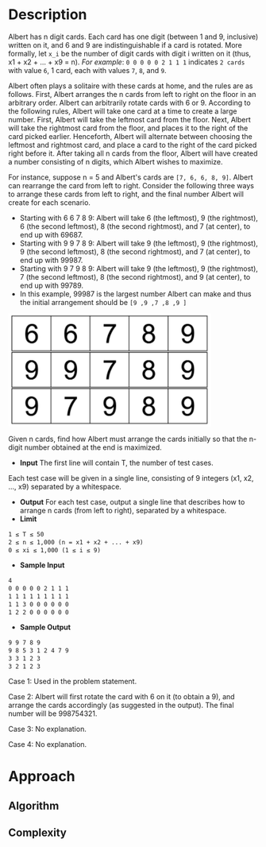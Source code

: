 # Description
Albert has n digit cards. Each card has one digit (between 1 and 9, inclusive) written on it, and 6 and 9 are indistinguishable if a card is rotated. More formally, let `x_i` be the number of digit cards with digit i written on it (thus, x1 + x2 + ... + x9 = n).
*For example*: `0 0 0 0 0 2 1 1 1` indicates `2 cards` with value `6`, 1 card, each with values `7`, `8`, and `9`.

Albert often plays a solitaire with these cards at home, and the rules are as follows.
First, Albert arranges the n cards from left to right on the floor in an arbitrary order. Albert can arbitrarily rotate cards with 6 or 9.
According to the following rules, Albert will take one card at a time to create a large number.
First, Albert will take the leftmost card from the floor.
Next, Albert will take the rightmost card from the floor, and places it to the right of the card picked earlier.
Henceforth, Albert will alternate between choosing the leftmost and rightmost card, and place a card to the right of the card picked right before it.
After taking all n cards from the floor, Albert will have created a number consisting of n digits, which Albert wishes to maximize.

For instance, suppose n = 5 and Albert's cards are `[7, 6, 6, 8, 9]`. Albert can rearrange the card from left to right.
Consider the following three ways to arrange these cards from left to right, and the final number Albert will create for each scenario.
- Starting with 6 6 7 8 9: Albert will take 6 (the leftmost), 9 (the rightmost), 6 (the second leftmost), 8 (the second rightmost), and 7 (at center), to end up with 69687.
- Starting with 9 9 7 8 9: Albert will take 9 (the leftmost), 9 (the rightmost), 9 (the second leftmost), 8 (the second rightmost), and 7 (at center), to end up with 99987.
- Starting with 9 7 9 8 9: Albert will take 9 (the leftmost), 9 (the rightmost), 7 (the second leftmost), 8 (the second rightmost), and 9 (at center), to end up with 99789.
- In this example, 99987 is the largest number Albert can make and thus the initial arrangement should be `[9 ,9 ,7 ,8 ,9 ]`

![image info](./1.png)

Given n cards, find how Albert must arrange the cards initially so that the n-digit number obtained at the end is maximized.

* **Input**
The first line will contain T, the number of test cases.

Each test case will be given in a single line, consisting of 9 integers (x1, x2, ..., x9) separated by a whitespace.
* **Output**
For each test case, output a single line that describes how to arrange n cards (from left to right), separated by a whitespace.
* **Limit**
```
1 ≤ T ≤ 50
2 ≤ n ≤ 1,000 (n = x1 + x2 + ... + x9)
0 ≤ xi ≤ 1,000 (1 ≤ i ≤ 9)
```
* **Sample Input**
```
4
0 0 0 0 0 2 1 1 1
1 1 1 1 1 1 1 1 1
1 1 3 0 0 0 0 0 0
1 2 2 0 0 0 0 0 0
```
* **Sample Output**
```
9 9 7 8 9
9 8 5 3 1 2 4 7 9
3 3 1 2 3
3 2 1 2 3
```

Case 1: Used in the problem statement.

Case 2: Albert will first rotate the card with 6 on it (to obtain a 9), and arrange the cards accordingly (as suggested in the output). The final number will be 998754321.

Case 3: No explanation.

Case 4: No explanation.

# Approach
## Algorithm
## Complexity